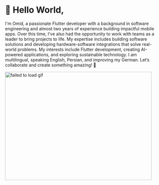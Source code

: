# 👋 Hello World,
I'm Omid, a passionate Flutter developer with a background in software engineering and almost two years of experience building impactful mobile apps. Over this time, I’ve also had the opportunity to work with teams as a leader to bring projects to life. My expertise includes building software solutions and developing hardware-software integrations that solve real-world problems. My interests include Flutter development, creating AI-powered applications, and exploring sustainable technology. I am multilingual, speaking English, Persian, and improving my German. Let’s collaborate and create something amazing! 🚀

<img src="https://media0.giphy.com/media/v1.Y2lkPTc5MGI3NjExNnEzbWQ2dHVzaDdkdWJkbTBvM3pqMGdjMzYzd3NvcXRuOG80aTFobSZlcD12MV9pbnRlcm5hbF9naWZfYnlfaWQmY3Q9Zw/rrLt0FcGrDeBq/giphy.gif" width="480" height="355" alt="failed to load gif" />
